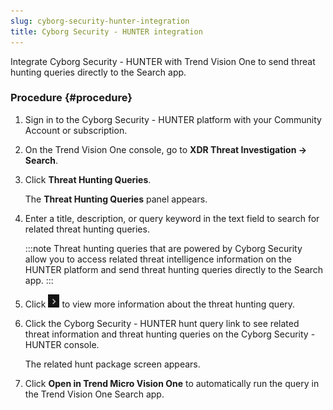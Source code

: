 ```yaml
---
slug: cyborg-security-hunter-integration
title: Cyborg Security - HUNTER integration
---
```


Integrate Cyborg Security - HUNTER with Trend Vision One to send threat hunting queries directly to the Search app.

### Procedure {#procedure}

1.  Sign in to the Cyborg Security - HUNTER platform with your Community Account or subscription.

2.  On the Trend Vision One console, go to **XDR Threat Investigation → Search**.

3.  Click **Threat Hunting Queries**.

    The **Threat Hunting Queries** panel appears.

4.  Enter a title, description, or query keyword in the text field to search for related threat hunting queries.

    :::note
    Threat hunting queries that are powered by Cyborg Security allow you to access related threat intelligence information on the HUNTER platform and send threat hunting queries directly to the Search app.
    :::

5.  Click ![](/images/expandIcon=GUID-20231214145353.webp) to view more information about the threat hunting query.

6.  Click the Cyborg Security - HUNTER hunt query link to see related threat information and threat hunting queries on the Cyborg Security - HUNTER console.

    The related hunt package screen appears.

7.  Click **Open in Trend Micro Vision One** to automatically run the query in the Trend Vision One Search app.
